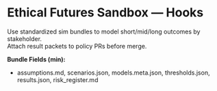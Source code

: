 
# Ethical Futures Sandbox — Hooks
Use standardized sim bundles to model short/mid/long outcomes by stakeholder.  
Attach result packets to policy PRs before merge.

**Bundle Fields (min):**
- assumptions.md, scenarios.json, models.meta.json, thresholds.json, results.json, risk_register.md
